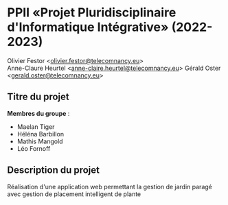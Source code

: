 # PPII «Projet Pluridisciplinaire d'Informatique Intégrative» (2022-2023)

Olivier Festor <<olivier.festor@telecomnancy.eu>>  
Anne-Claure Heurtel <<anne-claire.heurtel@telecomnancy.eu>>
Gérald Oster <<gerald.oster@telecomnancy.eu>>  


## Titre du projet

**Membres du groupe** :
- Maelan Tiger
- Héléna Barbillon
- Mathis Mangold
- Léo Fornoff

## Description du projet

Réalisation d'une application web permettant la gestion de jardin paragé avec gestion de placement intelligent de plante


